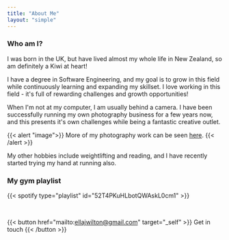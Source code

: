 ```yaml
---
title: "About Me"
layout: "simple"
---
```


### Who am I?

I was born in the UK, but have lived almost my whole life in New Zealand, so am definitely a Kiwi at heart!

I have a degree in Software Engineering, and my goal is to grow in this field while continuously learning and expanding my skillset. I love working in this field - it's full of rewarding challenges and growth opportunities!

When I'm not at my computer, I am usually behind a camera. I have been successfully running my own photography business for a few years now, and this presents it's own challenges while being a fantastic creative outlet.

{{< alert "image">}}
More of my photography work can be seen <a href="https://ejphotography80.mypixieset.com/">here</a>.
{{< /alert >}}

My other hobbies include weightlifting and reading, and I have recently started trying my hand at running also.

### My gym playlist

{{< spotify type="playlist" id="52T4PKuHLbotQWAskL0cm1" >}}

</br>

{{< button href="mailto:ellajwilton@gmail.com" target="_self" >}}
Get in touch
{{< /button >}}
